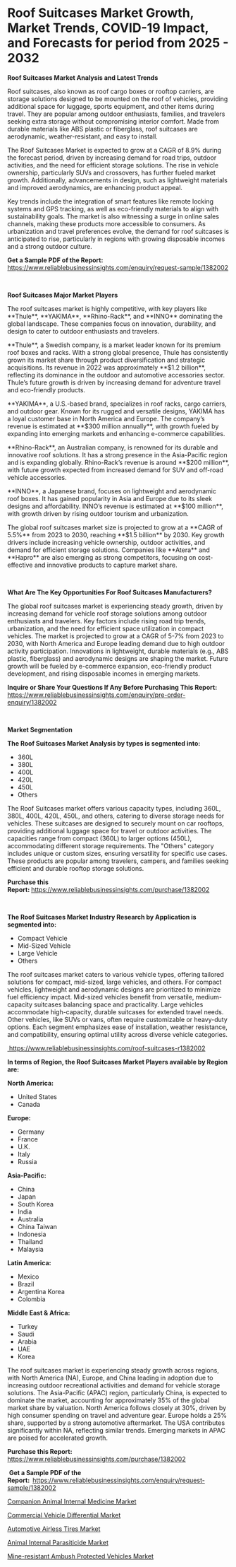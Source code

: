 <p><h1>Roof Suitcases Market Growth, Market Trends, COVID-19 Impact, and Forecasts for period from 2025 - 2032</h1></p><p><strong>Roof Suitcases Market Analysis and Latest Trends</strong></p>
<p><p>Roof suitcases, also known as roof cargo boxes or rooftop carriers, are storage solutions designed to be mounted on the roof of vehicles, providing additional space for luggage, sports equipment, and other items during travel. They are popular among outdoor enthusiasts, families, and travelers seeking extra storage without compromising interior comfort. Made from durable materials like ABS plastic or fiberglass, roof suitcases are aerodynamic, weather-resistant, and easy to install.</p><p>The Roof Suitcases Market is expected to grow at a CAGR of 8.9% during the forecast period, driven by increasing demand for road trips, outdoor activities, and the need for efficient storage solutions. The rise in vehicle ownership, particularly SUVs and crossovers, has further fueled market growth. Additionally, advancements in design, such as lightweight materials and improved aerodynamics, are enhancing product appeal.</p><p>Key trends include the integration of smart features like remote locking systems and GPS tracking, as well as eco-friendly materials to align with sustainability goals. The market is also witnessing a surge in online sales channels, making these products more accessible to consumers. As urbanization and travel preferences evolve, the demand for roof suitcases is anticipated to rise, particularly in regions with growing disposable incomes and a strong outdoor culture.</p></p>
<p><strong>Get a Sample PDF of the Report:&nbsp;</strong> <a href="https://www.reliablebusinessinsights.com/enquiry/request-sample/1382002?utm_campaign=1113&utm_medium=2&utm_source=Github&utm_content=ia&utm_term=23012025&utm_id=roof-suitcases">https://www.reliablebusinessinsights.com/enquiry/request-sample/1382002</a></p>
<p>&nbsp;</p>
<p><strong>Roof Suitcases Major Market Players</strong></p>
<p><p>The roof suitcases market is highly competitive, with key players like **Thule**, **YAKIMA**, **Rhino-Rack**, and **INNO** dominating the global landscape. These companies focus on innovation, durability, and design to cater to outdoor enthusiasts and travelers.</p><p>**Thule**, a Swedish company, is a market leader known for its premium roof boxes and racks. With a strong global presence, Thule has consistently grown its market share through product diversification and strategic acquisitions. Its revenue in 2022 was approximately **$1.2 billion**, reflecting its dominance in the outdoor and automotive accessories sector. Thule’s future growth is driven by increasing demand for adventure travel and eco-friendly products.</p><p>**YAKIMA**, a U.S.-based brand, specializes in roof racks, cargo carriers, and outdoor gear. Known for its rugged and versatile designs, YAKIMA has a loyal customer base in North America and Europe. The company’s revenue is estimated at **$300 million annually**, with growth fueled by expanding into emerging markets and enhancing e-commerce capabilities.</p><p>**Rhino-Rack**, an Australian company, is renowned for its durable and innovative roof solutions. It has a strong presence in the Asia-Pacific region and is expanding globally. Rhino-Rack’s revenue is around **$200 million**, with future growth expected from increased demand for SUV and off-road vehicle accessories.</p><p>**INNO**, a Japanese brand, focuses on lightweight and aerodynamic roof boxes. It has gained popularity in Asia and Europe due to its sleek designs and affordability. INNO’s revenue is estimated at **$100 million**, with growth driven by rising outdoor tourism and urbanization.</p><p>The global roof suitcases market size is projected to grow at a **CAGR of 5.5%** from 2023 to 2030, reaching **$1.5 billion** by 2030. Key growth drivers include increasing vehicle ownership, outdoor activities, and demand for efficient storage solutions. Companies like **Atera** and **Hapro** are also emerging as strong competitors, focusing on cost-effective and innovative products to capture market share.</p></p>
<p>&nbsp;</p>
<p><strong>What Are The Key Opportunities For Roof Suitcases Manufacturers?</strong></p>
<p><p>The global roof suitcases market is experiencing steady growth, driven by increasing demand for vehicle roof storage solutions among outdoor enthusiasts and travelers. Key factors include rising road trip trends, urbanization, and the need for efficient space utilization in compact vehicles. The market is projected to grow at a CAGR of 5-7% from 2023 to 2030, with North America and Europe leading demand due to high outdoor activity participation. Innovations in lightweight, durable materials (e.g., ABS plastic, fiberglass) and aerodynamic designs are shaping the market. Future growth will be fueled by e-commerce expansion, eco-friendly product development, and rising disposable incomes in emerging markets.</p></p>
<p><strong>Inquire or Share Your Questions If Any Before Purchasing This Report:</strong> <a href="https://www.reliablebusinessinsights.com/enquiry/pre-order-enquiry/1382002?utm_campaign=1113&utm_medium=2&utm_source=Github&utm_content=ia&utm_term=23012025&utm_id=roof-suitcases">https://www.reliablebusinessinsights.com/enquiry/pre-order-enquiry/1382002</a></p>
<p>&nbsp;</p>
<p><strong>Market Segmentation</strong></p>
<p><strong>The Roof Suitcases Market Analysis by types is segmented into:</strong></p>
<p><ul><li>360L</li><li>380L</li><li>400L</li><li>420L</li><li>450L</li><li>Others</li></ul></p>
<p><p>The Roof Suitcases market offers various capacity types, including 360L, 380L, 400L, 420L, 450L, and others, catering to diverse storage needs for vehicles. These suitcases are designed to securely mount on car rooftops, providing additional luggage space for travel or outdoor activities. The capacities range from compact (360L) to larger options (450L), accommodating different storage requirements. The "Others" category includes unique or custom sizes, ensuring versatility for specific use cases. These products are popular among travelers, campers, and families seeking efficient and durable rooftop storage solutions.</p></p>
<p><strong>Purchase this Report:&nbsp;</strong><a href="https://www.reliablebusinessinsights.com/purchase/1382002?utm_campaign=1113&utm_medium=2&utm_source=Github&utm_content=ia&utm_term=23012025&utm_id=roof-suitcases">https://www.reliablebusinessinsights.com/purchase/1382002</a></p>
<p>&nbsp;</p>
<p><strong>The Roof Suitcases Market Industry Research by Application is segmented into:</strong></p>
<p><ul><li>Compact Vehicle</li><li>Mid-Sized Vehicle</li><li>Large Vehicle</li><li>Others</li></ul></p>
<p><p>The roof suitcases market caters to various vehicle types, offering tailored solutions for compact, mid-sized, large vehicles, and others. For compact vehicles, lightweight and aerodynamic designs are prioritized to minimize fuel efficiency impact. Mid-sized vehicles benefit from versatile, medium-capacity suitcases balancing space and practicality. Large vehicles accommodate high-capacity, durable suitcases for extended travel needs. Other vehicles, like SUVs or vans, often require customizable or heavy-duty options. Each segment emphasizes ease of installation, weather resistance, and compatibility, ensuring optimal utility across diverse vehicle categories.</p></p>
<p><a href="https://www.reliablebusinessinsights.com/roof-suitcases-r1382002?utm_campaign=1113&utm_medium=2&utm_source=Github&utm_content=ia&utm_term=23012025&utm_id=roof-suitcases">&nbsp;https://www.reliablebusinessinsights.com/roof-suitcases-r1382002</a></p>
<p><strong>In terms of Region, the Roof Suitcases Market Players available by Region are:</strong></p>
<p>
    <p> <strong> North America: </strong>
        <ul>
            <li>United States</li>
            <li>Canada</li>
        </ul>
        </p> 
    <p> <strong> Europe: </strong>
        <ul>
            <li>Germany</li>
            <li>France</li>
            <li>U.K.</li>
            <li>Italy</li>
            <li>Russia</li>
        </ul>
        </p> 
    <p> <strong> Asia-Pacific: </strong>
        <ul>
            <li>China</li>
            <li>Japan</li>
            <li>South Korea</li>
            <li>India</li>
            <li>Australia</li>
            <li>China Taiwan</li>
            <li>Indonesia</li>
            <li>Thailand</li>
            <li>Malaysia</li>
        </ul>
        </p> 
    <p> <strong> Latin America: </strong>
        <ul>
            <li>Mexico</li>
            <li>Brazil</li>
            <li>Argentina Korea</li>
            <li>Colombia</li>
        </ul>
        </p> 
    <p> <strong> Middle East & Africa: </strong>
        <ul>
            <li>Turkey</li>
            <li>Saudi</li>
            <li>Arabia</li>
            <li>UAE</li>
            <li>Korea</li>
        </ul>
    </p>
    </p>
<p><p>The roof suitcases market is experiencing steady growth across regions, with North America (NA), Europe, and China leading in adoption due to increasing outdoor recreational activities and demand for vehicle storage solutions. The Asia-Pacific (APAC) region, particularly China, is expected to dominate the market, accounting for approximately 35% of the global market share by valuation. North America follows closely at 30%, driven by high consumer spending on travel and adventure gear. Europe holds a 25% share, supported by a strong automotive aftermarket. The USA contributes significantly within NA, reflecting similar trends. Emerging markets in APAC are poised for accelerated growth.</p></p>
<p><strong>Purchase this Report: </strong><a href="https://www.reliablebusinessinsights.com/purchase/1382002?utm_campaign=1113&utm_medium=2&utm_source=Github&utm_content=ia&utm_term=23012025&utm_id=roof-suitcases">https://www.reliablebusinessinsights.com/purchase/1382002</a></p>
<p>&nbsp;<strong>Get a Sample PDF of the Report:&nbsp;&nbsp;</strong><a href="https://www.reliablebusinessinsights.com/enquiry/request-sample/1382002?utm_campaign=1113&utm_medium=2&utm_source=Github&utm_content=ia&utm_term=23012025&utm_id=roof-suitcases">https://www.reliablebusinessinsights.com/enquiry/request-sample/1382002</a></p>
<p><strong></strong></p>
<p><p><a href="https://www.linkedin.com/pulse/revenue-growth-forecast-companion-animal-internal-medicine-ts6qe?utm_campaign=1113&utm_medium=2&utm_source=Github&utm_content=ia&utm_term=23012025&utm_id=roof-suitcases">Companion Animal Internal Medicine Market</a></p><p><a href="https://github.com/princessbartram3/Market-Research-Report-List-1/blob/main/commercial-vehicle-differential-market.md?utm_campaign=1113&utm_medium=2&utm_source=Github&utm_content=ia&utm_term=23012025&utm_id=roof-suitcases">Commercial Vehicle Differential Market</a></p><p><a href="https://github.com/edacruz6/Market-Research-Report-List-1/blob/main/automotive-airless-tires-market.md?utm_campaign=1113&utm_medium=2&utm_source=Github&utm_content=ia&utm_term=23012025&utm_id=roof-suitcases">Automotive Airless Tires Market</a></p><p><a href="https://www.linkedin.com/pulse/competitive-analysis-animal-internal-parasiticide-market-szv4c?utm_campaign=1113&utm_medium=2&utm_source=Github&utm_content=ia&utm_term=23012025&utm_id=roof-suitcases">Animal Internal Parasiticide Market</a></p><p><a href="https://www.linkedin.com/pulse/impact-latest-trends-mine-resistant-ambush-protected-vehicles-fh4be?utm_campaign=1113&utm_medium=2&utm_source=Github&utm_content=ia&utm_term=23012025&utm_id=roof-suitcases">Mine-resistant Ambush Protected Vehicles Market</a></p></p>